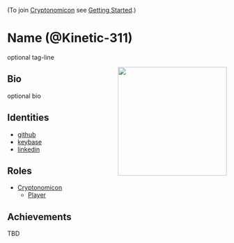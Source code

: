(To join [Cryptonomicon](https://cryptotechguru.github.io/Cryptonomicon/) see [Getting Started](Getting-Started.md).)

# Name (@Kinetic-311)

optional tag-line

<img align="right" width="250" src="avatar.png">

## Bio

optional bio

## Identities
* [github](https://github.com/github_id)
* [keybase](https://keybase.io/keybase_id)
* [linkedin](https://www.linkedin.com/in/linkedin_id)

## Roles
* [Cryptonomicon](https://cryptotechguru.github.io/Cryptonomicon/)
  * [Player](https://cryptotechguru.github.io/Cryptonomicon/Roles/Player)
  
## Achievements
TBD

